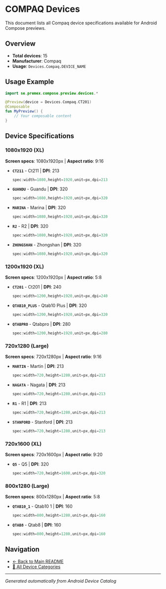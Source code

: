 # COMPAQ Devices

This document lists all Compaq device specifications available for Android Compose previews.

## Overview

- **Total devices**: 15
- **Manufacturer**: Compaq
- **Usage**: `Devices.Compaq.DEVICE_NAME`

## Usage Example

```kotlin
import se.premex.compose.preview.devices.*

@Preview(device = Devices.Compaq.CT201)
@Composable
fun MyPreview() {
    // Your composable content
}
```

## Device Specifications

### 1080x1920 (XL)

**Screen specs**: 1080x1920px | **Aspect ratio**: 9:16

- **`CT211`** - Ct211 | **DPI**: 213
  ```kotlin
  spec:width=1080,height=1920,unit=px,dpi=213
  ```

- **`GUANDU`** - Guandu | **DPI**: 320
  ```kotlin
  spec:width=1080,height=1920,unit=px,dpi=320
  ```

- **`MARINA`** - Marina | **DPI**: 320
  ```kotlin
  spec:width=1080,height=1920,unit=px,dpi=320
  ```

- **`R2`** - R2 | **DPI**: 320
  ```kotlin
  spec:width=1080,height=1920,unit=px,dpi=320
  ```

- **`ZHONGSHAN`** - Zhongshan | **DPI**: 320
  ```kotlin
  spec:width=1080,height=1920,unit=px,dpi=320
  ```

### 1200x1920 (XL)

**Screen specs**: 1200x1920px | **Aspect ratio**: 5:8

- **`CT201`** - Ct201 | **DPI**: 240
  ```kotlin
  spec:width=1200,height=1920,unit=px,dpi=240
  ```

- **`QTAB10_PLUS`** - Qtab10 Plus | **DPI**: 320
  ```kotlin
  spec:width=1200,height=1920,unit=px,dpi=320
  ```

- **`QTABPRO`** - Qtabpro | **DPI**: 280
  ```kotlin
  spec:width=1200,height=1920,unit=px,dpi=280
  ```

### 720x1280 (Large)

**Screen specs**: 720x1280px | **Aspect ratio**: 9:16

- **`MARTIN`** - Martin | **DPI**: 213
  ```kotlin
  spec:width=720,height=1280,unit=px,dpi=213
  ```

- **`NAGATA`** - Nagata | **DPI**: 213
  ```kotlin
  spec:width=720,height=1280,unit=px,dpi=213
  ```

- **`R1`** - R1 | **DPI**: 213
  ```kotlin
  spec:width=720,height=1280,unit=px,dpi=213
  ```

- **`STANFORD`** - Stanford | **DPI**: 213
  ```kotlin
  spec:width=720,height=1280,unit=px,dpi=213
  ```

### 720x1600 (XL)

**Screen specs**: 720x1600px | **Aspect ratio**: 9:20

- **`Q5`** - Q5 | **DPI**: 320
  ```kotlin
  spec:width=720,height=1600,unit=px,dpi=320
  ```

### 800x1280 (Large)

**Screen specs**: 800x1280px | **Aspect ratio**: 5:8

- **`QTAB10_1`** - Qtab10 1 | **DPI**: 160
  ```kotlin
  spec:width=800,height=1280,unit=px,dpi=160
  ```

- **`QTAB8`** - Qtab8 | **DPI**: 160
  ```kotlin
  spec:width=800,height=1280,unit=px,dpi=160
  ```

## Navigation

- [← Back to Main README](../../README.md)
- [📱 All Device Categories](../README.md)

---
*Generated automatically from Android Device Catalog*

